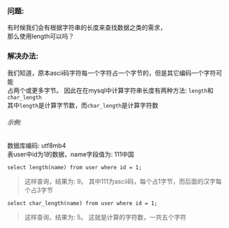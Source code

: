 ### 问题:
有时候我们会有根据字符串的长度来查找数据之类的需求，  
那么使用length可以吗？  

### 解决办法:
我们知道，原本ascii码字符每一个字符占一个字节的，但是其它编码一个字符可能  
占两个或更多字节。
因此在在mysql中计算字符串长度有两种方法: ```length```和```char_length```  
其中```length```是计算字节数，而```char_length```是计算字符数  
###### 示例:
数据库编码: utf8mb4  
表user中id为1的数据，name字段值为: 111中国
```
select length(name) from user where id = 1;
```
> 这样查询，结果为: 9。
> 其中111为ascii码，每个占1字节，而后面的汉字每个占3字节

```
select char_length(name) from user where id = 1;
```
> 这样查询，结果为: 5。
> 这就是计算的字符数，一共五个字符
